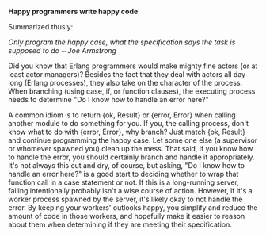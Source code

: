 **Happy programmers write happy code**

Summarized thusly: 

*Only program the happy case, what the specification says the task is supposed to do ~ Joe Armstrong*

Did you know that Erlang programmers would make mighty fine actors (or at least actor managers)? Besides the fact that they deal with 
actors all day long (Erlang processes), they also take on the character of the process. When branching (using case, if, or function clauses), the executing process needs to determine "Do I know how to handle an error here?"

A common idiom is to return {ok, Result} or {error, Error} when calling another module to do something for you. If you, the calling process, don't know what to do with {error, Error}, why branch? Just match {ok, Result} and continue programming the happy case. Let some one else (a supervisor or whomever spawned you) clean up the mess. That said, if you know how to handle the error, you should certainly branch and handle it appropriately. It's not always this cut and dry, of course, but asking, "Do I know how to handle an error here?"
is a good start to deciding whether to wrap that function call in a case statement or not. If this is a long-running server, failing intentionally probably isn't a wise course of action. However, if it's a worker process spawned by the server, it's likely okay to not handle the error. By keeping your workers' outlooks happy, you simplify and reduce the amount of code in those workers, and hopefully make it easier to reason about them when determining if they are meeting their specification.
